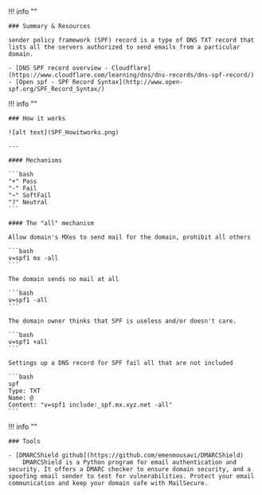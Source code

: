 !!! info ""

    ### Summary & Resources

    sender policy framework (SPF) record is a type of DNS TXT record that lists all the servers authorized to send emails from a particular domain.

    - [DNS SPF record overview - Cloudflare](https://www.cloudflare.com/learning/dns/dns-records/dns-spf-record/)
    - [Open spf - SPF Record Syntax](http://www.open-spf.org/SPF_Record_Syntax/)


!!! info ""

    ### How it works

    ![alt text](SPF_Howitworks.png)

    ---

    #### Mechanisms

    ```bash
    "+"	Pass
    "-"	Fail
    "~"	SoftFail
    "?"	Neutral
    ```

    #### The "all" mechanism

    Allow domain's MXes to send mail for the domain, prohibit all others

    ```bash
    v=spf1 mx -all
    ```

    The domain sends no mail at all
    
    ```bash
    v=spf1 -all
    ```

    The domain owner thinks that SPF is useless and/or doesn't care.

    ```bash
    v=spf1 +all
    ```

    Settings up a DNS record for SPF fail all that are not included

    ```bash
    spf
    Type: TXT
    Name: @
    Content: "v=spf1 include:_spf.mx.xyz.net -all"
    ```

!!! info ""

    ### Tools

    - [DMARCShield github](https://github.com/emenmousavi/DMARCShield) 
        DMARCShield is a Python program for email authentication and security. It offers a DMARC checker to ensure domain security, and a spoofing email sender to test for vulnerabilities. Protect your email communication and keep your domain safe with MailSecure.
